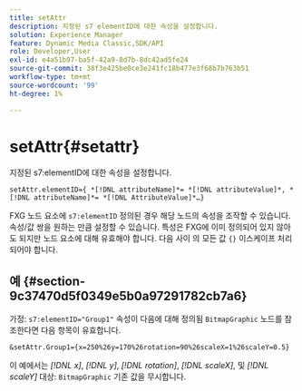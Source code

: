 ```yaml
---
title: setAttr
description: 지정된 s7 elementID에 대한 속성을 설정합니다.
solution: Experience Manager
feature: Dynamic Media Classic,SDK/API
role: Developer,User
exl-id: e4a51b97-ba5f-42a9-8d7b-8dc42ad5fe24
source-git-commit: 38f3e425be0ce3e241fc18b477e3f68b7b763b51
workflow-type: tm+mt
source-wordcount: '99'
ht-degree: 1%

---
```


# setAttr{#setattr}

지정된 s7:elementID에 대한 속성을 설정합니다.

`setAttr.elementID={ *[!DNL attributeName]*= *[!DNL attributeValue]*, *[!DNL attributeName]*= *[!DNL AttributeValue]*…}`

FXG 노드 요소에 `s7:elementID` 정의된 경우 해당 노드의 속성을 조작할 수 있습니다. 속성/값 쌍을 원하는 만큼 설정할 수 있습니다. 특성은 FXG에 이미 정의되어 있지 않아도 되지만 노드 요소에 대해 유효해야 합니다. 다음 사이 의 모든 값 `{}` 이스케이프 처리되어야 합니다.

## 예 {#section-9c37470d5f0349e5b0a97291782cb7a6}

가정: `s7:elementID="Group1"` 속성이 다음에 대해 정의됨 `BitmapGraphic` 노드를 참조한다면 다음 항목이 유효합니다.

`&setAttr.Group1={x=250%26y=170%26rotation=90%26scaleX=1%26scaleY=0.5}`

이 예에서는 *[!DNL x]*, *[!DNL y]*, *[!DNL rotation]*, *[!DNL scaleX]*, 및 *[!DNL scaleY]* 대상: `BitmapGraphic` 기존 값을 무시합니다.
